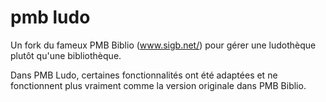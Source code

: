 # pmb ludo

Un fork du fameux PMB Biblio (www.sigb.net/) pour gérer une ludothèque plutôt qu'une bibliothèque.

Dans PMB Ludo, certaines fonctionnalités ont été adaptées et ne fonctionnent plus vraiment comme la version originale dans PMB Biblio.



